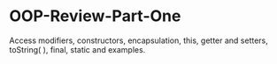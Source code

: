 # OOP-Review-Part-One
Access modifiers, constructors, encapsulation, this, getter and setters, toString( ), final, static and examples.  
